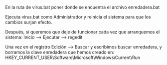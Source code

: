 En la ruta de virus.bat poner donde se encuentra el archivo enredadera.bat

Ejecuta virus.bat como Administrador y reinicia el sistema para que los cambios surjan efecto.

Después, si queremos que deje de funcionar cada vez que arranquemos el sistema:
Inicio --> Ejecutar --> regedit

Una vez en el registro Edición --> Buscar y escribimos buscar enredadera, y borramos la clave enredadera que hemos creado en:
HKEY_CURRENT_USER\Software\Microsoft\Windows\Current\Run

